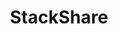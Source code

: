 ---
blog: https://stackshare.io/posts
facebook: https://facebook.com/stackshareio
linkedin: https://www.linkedin.com/company/stackshare
logohandle: stackshare
sort: stackshare
title: StackShare
twitter: stackshareio
website: https://stackshare.io/
---